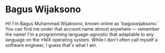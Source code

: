 # Bagus Wijaksono

Hi! I'm Bagus Muhammad Wijaksono, known online as 'baguswijaksono.' You can find me under that account name almost anywhere — remember the name! I'm a programming language-agnostic that adaptable to any language on the *NIX operating system. While I don't often call myself a software engineer, I guess that's what I am.
